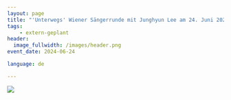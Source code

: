 ```yaml
---
layout: page
title: "'Unterwegs' Wiener Sängerrunde mit Junghyun Lee am 24. Juni 2024, 19:30 Uhr"
tags:
    - extern-geplant
header:
  image_fullwidth: /images/header.png
event_date: 2024-06-24

language: de

---
```



<img src="/images/extern/2024-06-24.jpeg"/>

